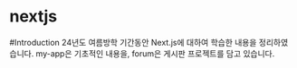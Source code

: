 # nextjs

#Introduction
24년도 여름방학 기간동안 Next.js에  대하여 학습한 내용을 정리하였습니다.
my-app은 기초적인 내용을, forum은 게시판 프로젝트를 담고 있습니다.
